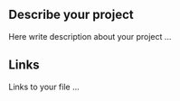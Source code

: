 ## Describe your project

Here write description about your project ...

## Links

Links to your file ...